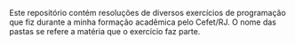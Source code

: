 Este repositório contém resoluções de diversos exercícios de programação que fiz durante a minha formação acadêmica pelo Cefet/RJ. O nome das pastas se refere a matéria que o exercício faz parte.
